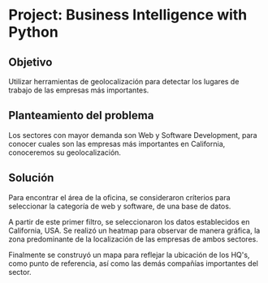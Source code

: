 
# Project: Business Intelligence with Python

## Objetivo

Utilizar herramientas de geolocalización para detectar los lugares de trabajo de las empresas más importantes.

## Planteamiento del problema

Los sectores con mayor demanda son Web y Software Development, para conocer cuales son las empresas más importantes en California, conoceremos su geolocalización.


## Solución

Para encontrar el área de la oficina, se consideraron críterios para seleccionar la categoría de web y software, de una base de datos.

A partir de este primer filtro, se seleccionaron los datos establecidos en California, USA. Se realizó un heatmap para observar de manera gráfica, la zona predominante de la localización de las empresas de ambos sectores. 




Finalmente se construyó un mapa para reflejar la ubicación de los HQ's, como punto de referencia, así como las demás compañías importantes del sector. 
